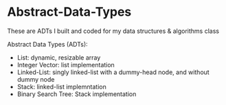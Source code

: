 # Abstract-Data-Types



These are ADTs I built and coded for my data structures & algorithms class

Abstract Data Types (ADTs):

- List: dynamic, resizable array
- Integer Vector: list implementation
- Linked-List: singly linked-list with a dummy-head node, and without dummy node
- Stack: linked-list implemntation
- Binary Search Tree: Stack implementation





